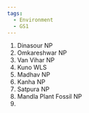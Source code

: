 ```yaml
---
tags:
  - Environment
  - GS1
---
```

1. Dinasour NP
2. Omkareshwar NP
3. Van Vihar NP
4. Kuno WLS
5. Madhav NP
6. Kanha NP
7. Satpura NP
8. Mandla Plant Fossil NP
9. 